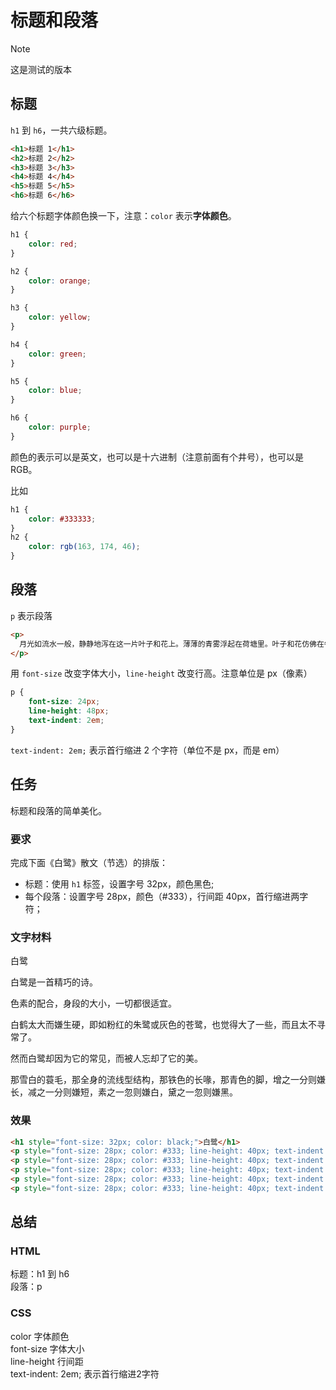# 标题和段落

> [!NOTE]
> 这是测试的版本

## 标题

`h1` 到 `h6`，一共六级标题。

```html
<h1>标题 1</h1>
<h2>标题 2</h2>
<h3>标题 3</h3>
<h4>标题 4</h4>
<h5>标题 5</h5>
<h6>标题 6</h6>
```

给六个标题字体颜色换一下，注意：`color` 表示**字体颜色**。

```css
h1 {
    color: red;
}

h2 {
    color: orange;
}

h3 {
    color: yellow;
}

h4 {
    color: green;
}

h5 {
    color: blue;
}

h6 {
    color: purple;
}
```

颜色的表示可以是英文，也可以是十六进制（注意前面有个井号），也可以是 RGB。

比如

```css
h1 {
    color: #333333;
}
h2 {
    color: rgb(163, 174, 46);
}
```

## 段落

`p` 表示段落

```html
<p>
  月光如流水一般，静静地泻在这一片叶子和花上。薄薄的青雾浮起在荷塘里。叶子和花仿佛在牛乳中洗过一样；又像笼着轻纱的梦。虽然是满月，天上却有一层淡淡的云，所以不能朗照；但我以为这恰是到了好处——酣眠固不可少，小睡也别有风味的。月光是隔了树照过来的，高处丛生的灌木，落下参差的斑驳的黑影，峭楞楞如鬼一般；弯弯的杨柳的稀疏的倩影，却又像是画在荷叶上。塘中的月色并不均匀；但光与影有着和谐的旋律，如梵婀玲上奏着的名曲。
</p>
```

用 `font-size` 改变字体大小，`line-height` 改变行高。注意单位是 px（像素）

```css
p {
    font-size: 24px;
    line-height: 48px;
    text-indent: 2em;
}
```

`text-indent: 2em;` 表示首行缩进 2 个字符（单位不是 px，而是 em）

## 任务

标题和段落的简单美化。

### 要求

完成下面《白鹭》散文（节选）的排版：

- 标题：使用 `h1` 标签，设置字号 32px，颜色黑色;
- 每个段落：设置字号 28px，颜色（#333），行间距 40px，首行缩进两字符；

### 文字材料

白鹭

白鹭是一首精巧的诗。

色素的配合，身段的大小，一切都很适宜。

白鹤太大而嫌生硬，即如粉红的朱鹭或灰色的苍鹭，也觉得大了一些，而且太不寻常了。

然而白鹭却因为它的常见，而被人忘却了它的美。

那雪白的蓑毛，那全身的流线型结构，那铁色的长喙，那青色的脚，增之一分则嫌长，减之一分则嫌短，素之一忽则嫌白，黛之一忽则嫌黑。

### 效果
```html preview
<h1 style="font-size: 32px; color: black;">白鹭</h1>
<p style="font-size: 28px; color: #333; line-height: 40px; text-indent: 2em">白鹭是一首精巧的诗。</p>
<p style="font-size: 28px; color: #333; line-height: 40px; text-indent: 2em">色素的配合，身段的大小，一切都很适宜。</p>
<p style="font-size: 28px; color: #333; line-height: 40px; text-indent: 2em">白鹤太大而嫌生硬，即如粉红的朱鹭或灰色的苍鹭，也觉得大了一些，而且太不寻常了。</p>
<p style="font-size: 28px; color: #333; line-height: 40px; text-indent: 2em">然而白鹭却因为它的常见，而被人忘却了它的美。</p>
<p style="font-size: 28px; color: #333; line-height: 40px; text-indent: 2em">那雪白的蓑毛，那全身的流线型结构，那铁色的长喙，那青色的脚，增之一分则嫌长，减之一分则嫌短，素之一忽则嫌白，黛之一忽则嫌黑。</p>
```

## 总结
### HTML
标题：h1 到 h6  
段落：p

### CSS
color 字体颜色  
font-size 字体大小  
line-height 行间距  
text-indent: 2em; 表示首行缩进2字符  
